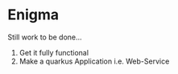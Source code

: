 # Enigma

Still work to be done...
1. Get it fully functional
2. Make a quarkus Application i.e. Web-Service
